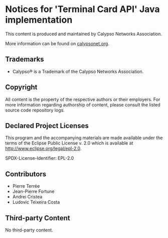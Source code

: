 # Notices for 'Terminal Card API' Java implementation

This content is produced and maintained by Calypso Networks Association.

More information can be found on [calypsonet.org](http://calypsonet.org).

## Trademarks

* Calypso® is a Trademark of the Calypso Networks Association.

## Copyright

All content is the property of the respective authors or their employers. For
more information regarding authorship of content, please consult the listed
source code repository logs.

## Declared Project Licenses

This program and the accompanying materials are made available under the terms
of the Eclipse Public License v. 2.0 which is available at
http://www.eclipse.org/legal/epl-2.0.

SPDX-License-Identifier: EPL-2.0

## Contributors

* Pierre Terrée 
* Jean-Pierre Fortune
* Andrei Cristea
* Ludovic Teixeira Costa
   
## Third-party Content

No third-party content.
